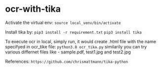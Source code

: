 # ocr-with-tika

Activate the virtual env:
`source local_venv/bin/activate`

Install tika by:
`pip3 install -r requirement.txt`
`pip3 install tika`

To execute ocr in local, simply run, it would create .html file with the name specifyed in ocr_tike file:
`python3.8 ocr_tika.py`
similarily you can try various differnet files like - sample.pdf, test1.jpg and test2.jpg

References:
`https://github.com/chrismattmann/tika-python`